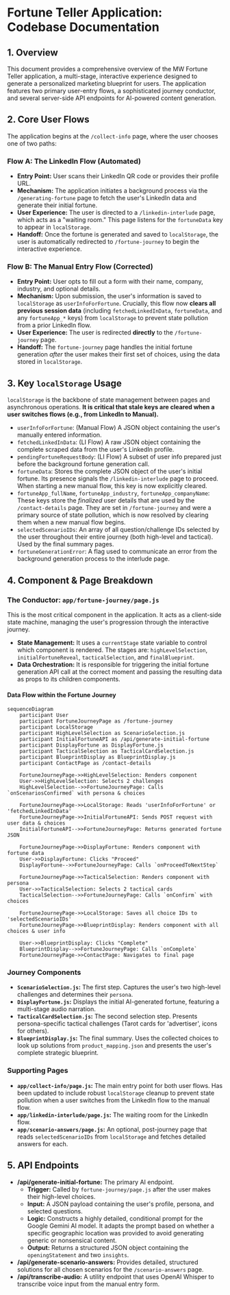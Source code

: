 # Fortune Teller Application: Codebase Documentation

## 1. Overview

This document provides a comprehensive overview of the MW Fortune Teller application, a multi-stage, interactive experience designed to generate a personalized marketing blueprint for users. The application features two primary user-entry flows, a sophisticated journey conductor, and several server-side API endpoints for AI-powered content generation.

## 2. Core User Flows

The application begins at the `/collect-info` page, where the user chooses one of two paths:

### Flow A: The LinkedIn Flow (Automated)

-   **Entry Point:** User scans their LinkedIn QR code or provides their profile URL.
-   **Mechanism:** The application initiates a background process via the `/generating-fortune` page to fetch the user's LinkedIn data and generate their initial fortune.
-   **User Experience:** The user is directed to a `/linkedin-interlude` page, which acts as a "waiting room." This page listens for the `fortuneData` key to appear in `localStorage`.
-   **Handoff:** Once the fortune is generated and saved to `localStorage`, the user is automatically redirected to `/fortune-journey` to begin the interactive experience.

### Flow B: The Manual Entry Flow (Corrected)

-   **Entry Point:** User opts to fill out a form with their name, company, industry, and optional details.
-   **Mechanism:** Upon submission, the user's information is saved to `localStorage` as `userInfoForFortune`. Crucially, this flow now **clears all previous session data** (including `fetchedLinkedInData`, `fortuneData`, and any `fortuneApp_*` keys) from `localStorage` to prevent state pollution from a prior LinkedIn flow.
-   **User Experience:** The user is redirected **directly** to the `/fortune-journey` page.
-   **Handoff:** The `fortune-journey` page handles the initial fortune generation *after* the user makes their first set of choices, using the data stored in `localStorage`.

## 3. Key `localStorage` Usage

`localStorage` is the backbone of state management between pages and asynchronous operations. **It is critical that stale keys are cleared when a user switches flows (e.g., from LinkedIn to Manual).**

-   `userInfoForFortune`: (Manual Flow) A JSON object containing the user's manually entered information.
-   `fetchedLinkedInData`: (LI Flow) A raw JSON object containing the complete scraped data from the user's LinkedIn profile.
-   `pendingFortuneRequestBody`: (LI Flow) A subset of user info prepared just before the background fortune generation call.
-   `fortuneData`: Stores the complete JSON object of the user's initial fortune. Its presence signals the `/linkedin-interlude` page to proceed. When starting a new manual flow, this key is now explicitly cleared.
-   `fortuneApp_fullName`, `fortuneApp_industry`, `fortuneApp_companyName`: These keys store the *finalized* user details that are used by the `/contact-details` page. They are set in `/fortune-journey` and were a primary source of state pollution, which is now resolved by clearing them when a new manual flow begins.
-   `selectedScenarioIDs`: An array of all question/challenge IDs selected by the user throughout their entire journey (both high-level and tactical). Used by the final summary pages.
-   `fortuneGenerationError`: A flag used to communicate an error from the background generation process to the interlude page.

## 4. Component & Page Breakdown

### The Conductor: `app/fortune-journey/page.js`

This is the most critical component in the application. It acts as a client-side state machine, managing the user's progression through the interactive journey.

-   **State Management:** It uses a `currentStage` state variable to control which component is rendered. The stages are: `highLevelSelection`, `initialFortuneReveal`, `tacticalSelection`, and `finalBlueprint`.
-   **Data Orchestration:** It is responsible for triggering the initial fortune generation API call at the correct moment and passing the resulting data as props to its children components.

#### Data Flow within the Fortune Journey

```mermaid
sequenceDiagram
    participant User
    participant FortuneJourneyPage as /fortune-journey
    participant LocalStorage
    participant HighLevelSelection as ScenarioSelection.js
    participant InitialFortuneAPI as /api/generate-initial-fortune
    participant DisplayFortune as DisplayFortune.js
    participant TacticalSelection as TacticalCardSelection.js
    participant BlueprintDisplay as BlueprintDisplay.js
    participant ContactPage as /contact-details

    FortuneJourneyPage->>HighLevelSelection: Renders component
    User->>HighLevelSelection: Selects 2 challenges
    HighLevelSelection-->>FortuneJourneyPage: Calls `onScenariosConfirmed` with persona & choices

    FortuneJourneyPage->>LocalStorage: Reads 'userInfoForFortune' or 'fetchedLinkedInData'
    FortuneJourneyPage->>InitialFortuneAPI: Sends POST request with user data & choices
    InitialFortuneAPI-->>FortuneJourneyPage: Returns generated fortune JSON

    FortuneJourneyPage->>DisplayFortune: Renders component with fortune data
    User->>DisplayFortune: Clicks "Proceed"
    DisplayFortune-->>FortuneJourneyPage: Calls `onProceedToNextStep`

    FortuneJourneyPage->>TacticalSelection: Renders component with persona
    User->>TacticalSelection: Selects 2 tactical cards
    TacticalSelection-->>FortuneJourneyPage: Calls `onConfirm` with choices

    FortuneJourneyPage->>LocalStorage: Saves all choice IDs to 'selectedScenarioIDs'
    FortuneJourneyPage->>BlueprintDisplay: Renders component with all choices & user info

    User->>BlueprintDisplay: Clicks "Complete"
    BlueprintDisplay-->>FortuneJourneyPage: Calls `onComplete`
    FortuneJourneyPage->>ContactPage: Navigates to final page
```

### Journey Components

-   **`ScenarioSelection.js`:** The first step. Captures the user's two high-level challenges and determines their `persona`.
-   **`DisplayFortune.js`:** Displays the initial AI-generated fortune, featuring a multi-stage audio narration.
-   **`TacticalCardSelection.js`:** The second selection step. Presents persona-specific tactical challenges (Tarot cards for 'advertiser', icons for others).
-   **`BlueprintDisplay.js`:** The final summary. Uses the collected choices to look up solutions from `product_mapping.json` and presents the user's complete strategic blueprint.

### Supporting Pages

-   **`app/collect-info/page.js`:** The main entry point for both user flows. Has been updated to include robust `localStorage` cleanup to prevent state pollution when a user switches from the LinkedIn flow to the manual flow.
-   **`app/linkedin-interlude/page.js`:** The waiting room for the LinkedIn flow.
-   **`app/scenario-answers/page.js`:** An optional, post-journey page that reads `selectedScenarioIDs` from `localStorage` and fetches detailed answers for each.

## 5. API Endpoints

-   **/api/generate-initial-fortune:** The primary AI endpoint.
    -   **Trigger:** Called by `fortune-journey/page.js` after the user makes their high-level choices.
    -   **Input:** A JSON payload containing the user's profile, persona, and selected questions.
    -   **Logic:** Constructs a highly detailed, conditional prompt for the Google Gemini AI model. It adapts the prompt based on whether a specific geographic location was provided to avoid generating generic or nonsensical content.
    -   **Output:** Returns a structured JSON object containing the `openingStatement` and two `insights`.
-   **/api/generate-scenario-answers:** Provides detailed, structured solutions for all chosen scenarios for the `/scenario-answers` page.
-   **/api/transcribe-audio:** A utility endpoint that uses OpenAI Whisper to transcribe voice input from the manual entry form.
